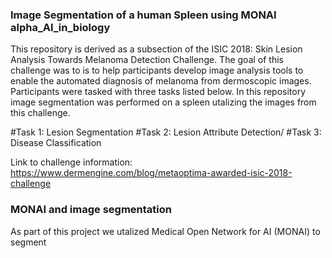 ### Image Segmentation of a human Spleen using MONAI alpha_AI_in_biology

This repository is derived as a subsection of the ISIC 2018: Skin Lesion Analysis Towards Melanoma Detection Challenge. The goal of this challenge was to  is to help participants develop image analysis tools to enable the automated diagnosis of melanoma from dermoscopic images. Participants were tasked with three tasks listed below. In this repository image segmentation was performed on a spleen utalizing the images from this challenge.

#Task 1: Lesion Segmentation
#Task 2: Lesion Attribute Detection/
#Task 3: Disease Classification

Link to challenge information: https://www.dermengine.com/blog/metaoptima-awarded-isic-2018-challenge

### MONAI and image segmentation
As part of this project we utalized Medical Open Network for AI (MONAI) to segment  
